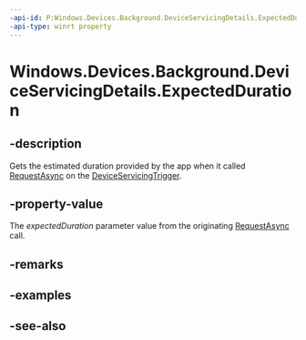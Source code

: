 ----api-id: P:Windows.Devices.Background.DeviceServicingDetails.ExpectedDuration
-api-type: winrt property
---<!-- Property syntaxpublic Windows.Foundation.TimeSpan ExpectedDuration { get; }--># Windows.Devices.Background.DeviceServicingDetails.ExpectedDuration## -descriptionGets the estimated duration provided by the app when it called [RequestAsync](../windows.applicationmodel.background/deviceservicingtrigger_requestasync.md) on the [DeviceServicingTrigger](../windows.applicationmodel.background/deviceservicingtrigger.md).## -property-valueThe *expectedDuration* parameter value from the originating [RequestAsync](../windows.applicationmodel.background/deviceservicingtrigger_requestasync.md) call.## -remarks## -examples## -see-also